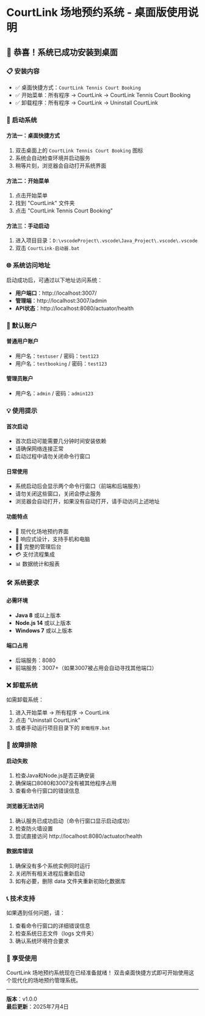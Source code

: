 # CourtLink 场地预约系统 - 桌面版使用说明

## 🎉 恭喜！系统已成功安装到桌面

### 📋 安装内容
- ✅ 桌面快捷方式：`CourtLink Tennis Court Booking`
- ✅ 开始菜单：所有程序 → CourtLink → CourtLink Tennis Court Booking  
- ✅ 卸载程序：所有程序 → CourtLink → Uninstall CourtLink

### 🚀 启动系统

#### 方法一：桌面快捷方式
1. 双击桌面上的 `CourtLink Tennis Court Booking` 图标
2. 系统会自动检查环境并启动服务
3. 稍等片刻，浏览器会自动打开系统界面

#### 方法二：开始菜单
1. 点击开始菜单
2. 找到 "CourtLink" 文件夹
3. 点击 "CourtLink Tennis Court Booking"

#### 方法三：手动启动
1. 进入项目目录：`D:\vscodeProject\.vscode\Java_Project\.vscode\.vscode`
2. 双击 `CourtLink-启动器.bat`

### 🌐 系统访问地址

启动成功后，可通过以下地址访问系统：

- **用户端口**：http://localhost:3007/
- **管理端**：http://localhost:3007/admin
- **API状态**：http://localhost:8080/actuator/health

### 👤 默认账户

#### 普通用户账户
- 用户名：`testuser` / 密码：`test123`
- 用户名：`testbooking` / 密码：`test123`

#### 管理员账户
- 用户名：`admin` / 密码：`admin123`

### 💡 使用提示

#### 首次启动
- 首次启动可能需要几分钟时间安装依赖
- 请确保网络连接正常
- 启动过程中请勿关闭命令行窗口

#### 日常使用
- 系统启动后会显示两个命令行窗口（前端和后端服务）
- 请勿关闭这些窗口，关闭会停止服务
- 浏览器会自动打开，如果没有自动打开，请手动访问上述地址

#### 功能特点
- 🏓 现代化场地预约界面
- 📱 响应式设计，支持手机和电脑
- 👨‍💼 完整的管理后台
- 💳 支付流程集成
- 📊 数据统计和报表

### 🛠️ 系统要求

#### 必需环境
- **Java 8** 或以上版本
- **Node.js 14** 或以上版本  
- **Windows 7** 或以上版本

#### 端口占用
- 后端服务：8080
- 前端服务：3007+（如果3007被占用会自动寻找其他端口）

### ❌ 卸载系统

如需卸载系统：
1. 进入开始菜单 → 所有程序 → CourtLink
2. 点击 "Uninstall CourtLink"
3. 或者手动运行项目目录下的 `卸载程序.bat`

### 🔧 故障排除

#### 启动失败
1. 检查Java和Node.js是否正确安装
2. 确保端口8080和3007没有被其他程序占用
3. 查看命令行窗口的错误信息

#### 浏览器无法访问
1. 确认服务已成功启动（命令行窗口显示启动成功）
2. 检查防火墙设置
3. 尝试直接访问 http://localhost:8080/actuator/health

#### 数据库错误
1. 确保没有多个系统实例同时运行
2. 关闭所有相关进程后重新启动
3. 如有必要，删除 data 文件夹重新初始化数据库

### 📞 技术支持

如果遇到任何问题，请：
1. 查看命令行窗口的详细错误信息
2. 检查系统日志文件（logs 文件夹）
3. 确认系统环境符合要求

### 🎊 享受使用

CourtLink 场地预约系统现在已经准备就绪！
双击桌面快捷方式即可开始使用这个现代化的场地预约管理系统。

---
**版本**：v1.0.0  
**最后更新**：2025年7月4日 